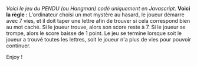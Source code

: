 *Voici le jeu du PENDU (ou Hangman) codé uniquement en Javascript.*
**Voici la règle :**
L'ordinateur choisi un mot mystère au hasard, le joueur démarre avec 7 vies, et il doit taper une lettre afin de trouver si cela correspond bien au mot caché.
Si le joueur trouve, alors son score reste à 7.
Si le joueur se trompe, alors le score baisse de 1 point.
Le jeu se termine lorsque soit le joueur a trouvé toutes les lettres, soit le joueur n'a plus de vies pour pouvoir continuer.

Enjoy !
